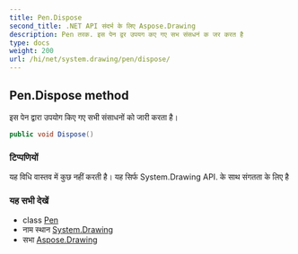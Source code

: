 ```yaml
---
title: Pen.Dispose
second_title: .NET API संदर्भ के लिए Aspose.Drawing
description: Pen तरक. इस पेन द्वर उपयग कए गए सभ संसधनं क जर करत है
type: docs
weight: 200
url: /hi/net/system.drawing/pen/dispose/
---
```

## Pen.Dispose method

इस पेन द्वारा उपयोग किए गए सभी संसाधनों को जारी करता है।

```csharp
public void Dispose()
```

### टिप्पणियों

यह विधि वास्तव में कुछ नहीं करती है। यह सिर्फ System.Drawing API. के साथ संगतता के लिए है

### यह सभी देखें

* class [Pen](../)
* नाम स्थान [System.Drawing](../../pen/)
* सभा [Aspose.Drawing](../../../)


